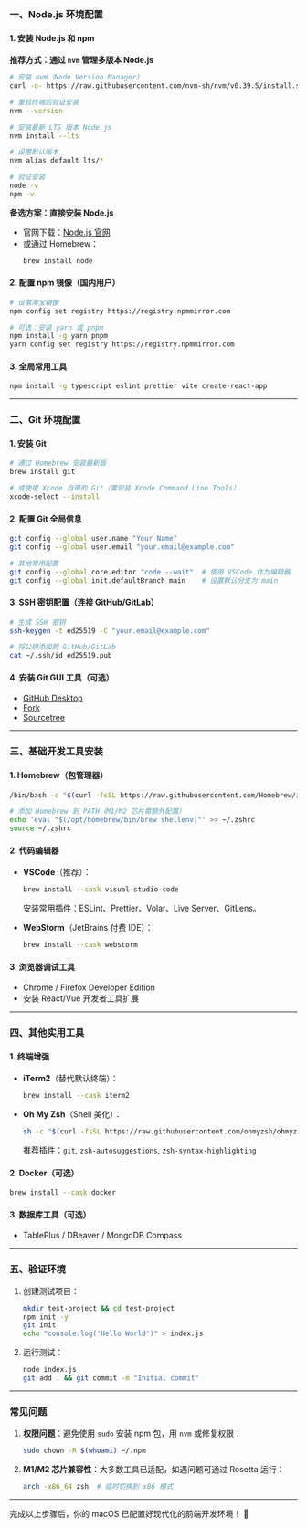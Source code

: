 ### **一、Node.js 环境配置**
#### 1. 安装 Node.js 和 npm
**推荐方式：通过 `nvm` 管理多版本 Node.js**
```bash
# 安装 nvm（Node Version Manager）
curl -o- https://raw.githubusercontent.com/nvm-sh/nvm/v0.39.5/install.sh | bash

# 重启终端后验证安装
nvm --version

# 安装最新 LTS 版本 Node.js
nvm install --lts

# 设置默认版本
nvm alias default lts/*

# 验证安装
node -v
npm -v
```

**备选方案：直接安装 Node.js**
- 官网下载：[Node.js 官网](https://nodejs.org/)
- 或通过 Homebrew：
  ```bash
  brew install node
  ```

#### 2. 配置 npm 镜像（国内用户）
```bash
# 设置淘宝镜像
npm config set registry https://registry.npmmirror.com

# 可选：安装 yarn 或 pnpm
npm install -g yarn pnpm
yarn config set registry https://registry.npmmirror.com
```

#### 3. 全局常用工具
```bash
npm install -g typescript eslint prettier vite create-react-app
```

---

### **二、Git 环境配置**
#### 1. 安装 Git
```bash
# 通过 Homebrew 安装最新版
brew install git

# 或使用 Xcode 自带的 Git（需安装 Xcode Command Line Tools）
xcode-select --install
```

#### 2. 配置 Git 全局信息
```bash
git config --global user.name "Your Name"
git config --global user.email "your.email@example.com"

# 其他常用配置
git config --global core.editor "code --wait"  # 使用 VSCode 作为编辑器
git config --global init.defaultBranch main    # 设置默认分支为 main
```

#### 3. SSH 密钥配置（连接 GitHub/GitLab）
```bash
# 生成 SSH 密钥
ssh-keygen -t ed25519 -C "your.email@example.com"

# 将公钥添加到 GitHub/GitLab
cat ~/.ssh/id_ed25519.pub
```

#### 4. 安装 Git GUI 工具（可选）
- [GitHub Desktop](https://desktop.github.com/)
- [Fork](https://git-fork.com/)
- [Sourcetree](https://www.sourcetreeapp.com/)

---

### **三、基础开发工具安装**
#### 1. **Homebrew（包管理器）**
```bash
/bin/bash -c "$(curl -fsSL https://raw.githubusercontent.com/Homebrew/install/HEAD/install.sh)"

# 添加 Homebrew 到 PATH（M1/M2 芯片需额外配置）
echo 'eval "$(/opt/homebrew/bin/brew shellenv)"' >> ~/.zshrc
source ~/.zshrc
```

#### 2. **代码编辑器**
- **VSCode**（推荐）：
  ```bash
  brew install --cask visual-studio-code
  ```
  安装常用插件：ESLint、Prettier、Volar、Live Server、GitLens。

- **WebStorm**（JetBrains 付费 IDE）：
  ```bash
  brew install --cask webstorm
  ```

#### 3. **浏览器调试工具**
- Chrome / Firefox Developer Edition
- 安装 React/Vue 开发者工具扩展

---

### **四、其他实用工具**
#### 1. **终端增强**
- **iTerm2**（替代默认终端）：
  ```bash
  brew install --cask iterm2
  ```
- **Oh My Zsh**（Shell 美化）：
  ```bash
  sh -c "$(curl -fsSL https://raw.githubusercontent.com/ohmyzsh/ohmyzsh/master/tools/install.sh)"
  ```
  推荐插件：`git`, `zsh-autosuggestions`, `zsh-syntax-highlighting`

#### 2. **Docker（可选）**
```bash
brew install --cask docker
```

#### 3. **数据库工具（可选）**
- TablePlus / DBeaver / MongoDB Compass

---

### **五、验证环境**
1. 创建测试项目：
   ```bash
   mkdir test-project && cd test-project
   npm init -y
   git init
   echo "console.log('Hello World')" > index.js
   ```
2. 运行测试：
   ```bash
   node index.js
   git add . && git commit -m "Initial commit"
   ```

---

### **常见问题**
1. **权限问题**：避免使用 `sudo` 安装 npm 包，用 `nvm` 或修复权限：
   ```bash
   sudo chown -R $(whoami) ~/.npm
   ```
2. **M1/M2 芯片兼容性**：大多数工具已适配，如遇问题可通过 Rosetta 运行：
   ```bash
   arch -x86_64 zsh  # 临时切换到 x86 模式
   ```

---

完成以上步骤后，你的 macOS 已配置好现代化的前端开发环境！ 🎉
